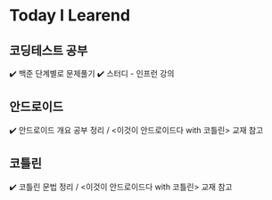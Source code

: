 # Today I Learend <br/>

## 코딩테스트 공부
✔️ 백준 단계별로 문제풀기
✔️ 스터디 - 인프런 강의

## 안드로이드
✔️ 안드로이드 개요 공부 정리 / <이것이 안드로이드다 with 코틀린> 교재 참고

## 코틀린
✔️ 코틀린 문법 정리 / <이것이 안드로이드다 with 코틀린> 교재 참고
